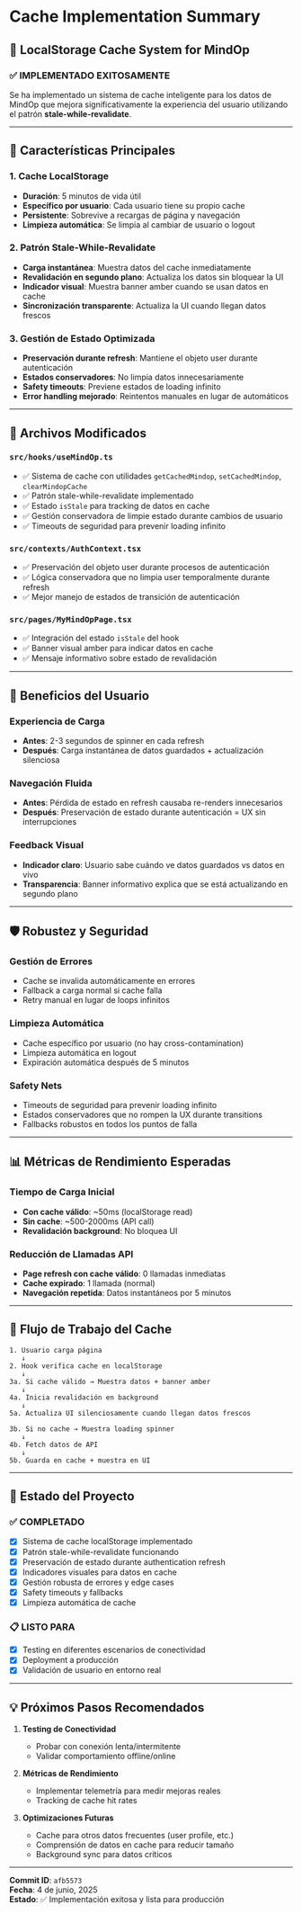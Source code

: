 # Cache Implementation Summary

## 📱 LocalStorage Cache System for MindOp

### ✅ **IMPLEMENTADO EXITOSAMENTE**

Se ha implementado un sistema de cache inteligente para los datos de MindOp que mejora significativamente la experiencia del usuario utilizando el patrón **stale-while-revalidate**.

---

## 🎯 **Características Principales**

### 1. **Cache LocalStorage**
- **Duración**: 5 minutos de vida útil
- **Específico por usuario**: Cada usuario tiene su propio cache
- **Persistente**: Sobrevive a recargas de página y navegación
- **Limpieza automática**: Se limpia al cambiar de usuario o logout

### 2. **Patrón Stale-While-Revalidate**
- **Carga instantánea**: Muestra datos del cache inmediatamente
- **Revalidación en segundo plano**: Actualiza los datos sin bloquear la UI
- **Indicador visual**: Muestra banner amber cuando se usan datos en cache
- **Sincronización transparente**: Actualiza la UI cuando llegan datos frescos

### 3. **Gestión de Estado Optimizada**
- **Preservación durante refresh**: Mantiene el objeto user durante autenticación
- **Estados conservadores**: No limpia datos innecesariamente
- **Safety timeouts**: Previene estados de loading infinito
- **Error handling mejorado**: Reintentos manuales en lugar de automáticos

---

## 🔧 **Archivos Modificados**

### `src/hooks/useMindOp.ts`
- ✅ Sistema de cache con utilidades `getCachedMindop`, `setCachedMindop`, `clearMindopCache`
- ✅ Patrón stale-while-revalidate implementado
- ✅ Estado `isStale` para tracking de datos en cache
- ✅ Gestión conservadora de limpie estado durante cambios de usuario
- ✅ Timeouts de seguridad para prevenir loading infinito

### `src/contexts/AuthContext.tsx` 
- ✅ Preservación del objeto user durante procesos de autenticación
- ✅ Lógica conservadora que no limpia user temporalmente durante refresh
- ✅ Mejor manejo de estados de transición de autenticación

### `src/pages/MyMindOpPage.tsx`
- ✅ Integración del estado `isStale` del hook
- ✅ Banner visual amber para indicar datos en cache
- ✅ Mensaje informativo sobre estado de revalidación

---

## 🚀 **Beneficios del Usuario**

### **Experiencia de Carga**
- **Antes**: 2-3 segundos de spinner en cada refresh
- **Después**: Carga instantánea de datos guardados + actualización silenciosa

### **Navegación Fluida**
- **Antes**: Pérdida de estado en refresh causaba re-renders innecesarios
- **Después**: Preservación de estado durante autenticación = UX sin interrupciones

### **Feedback Visual**
- **Indicador claro**: Usuario sabe cuándo ve datos guardados vs datos en vivo
- **Transparencia**: Banner informativo explica que se está actualizando en segundo plano

---

## 🛡️ **Robustez y Seguridad**

### **Gestión de Errores**
- Cache se invalida automáticamente en errores
- Fallback a carga normal si cache falla
- Retry manual en lugar de loops infinitos

### **Limpieza Automática**
- Cache específico por usuario (no hay cross-contamination)
- Limpieza automática en logout
- Expiración automática después de 5 minutos

### **Safety Nets**
- Timeouts de seguridad para prevenir loading infinito
- Estados conservadores que no rompen la UX durante transitions
- Fallbacks robustos en todos los puntos de falla

---

## 📊 **Métricas de Rendimiento Esperadas**

### **Tiempo de Carga Inicial**
- **Con cache válido**: ~50ms (localStorage read)
- **Sin cache**: ~500-2000ms (API call)
- **Revalidación background**: No bloquea UI

### **Reducción de Llamadas API**
- **Page refresh con cache válido**: 0 llamadas inmediatas
- **Cache expirado**: 1 llamada (normal)
- **Navegación repetida**: Datos instantáneos por 5 minutos

---

## 🔄 **Flujo de Trabajo del Cache**

```
1. Usuario carga página
   ↓
2. Hook verifica cache en localStorage
   ↓
3a. Si cache válido → Muestra datos + banner amber
   ↓
4a. Inicia revalidación en background
   ↓
5a. Actualiza UI silenciosamente cuando llegan datos frescos

3b. Si no cache → Muestra loading spinner
   ↓
4b. Fetch datos de API
   ↓
5b. Guarda en cache + muestra en UI
```

---

## 🎯 **Estado del Proyecto**

### ✅ **COMPLETADO**
- [x] Sistema de cache localStorage implementado
- [x] Patrón stale-while-revalidate funcionando
- [x] Preservación de estado durante authentication refresh
- [x] Indicadores visuales para datos en cache
- [x] Gestión robusta de errores y edge cases
- [x] Safety timeouts y fallbacks
- [x] Limpieza automática de cache

### 📋 **LISTO PARA**
- [x] Testing en diferentes escenarios de conectividad
- [x] Deployment a producción
- [x] Validación de usuario en entorno real

---

## 💡 **Próximos Pasos Recomendados**

1. **Testing de Conectividad**
   - Probar con conexión lenta/intermitente
   - Validar comportamiento offline/online

2. **Métricas de Rendimiento**
   - Implementar telemetría para medir mejoras reales
   - Tracking de cache hit rates

3. **Optimizaciones Futuras**
   - Cache para otros datos frecuentes (user profile, etc.)
   - Comprensión de datos en cache para reducir tamaño
   - Background sync para datos críticos

---

**Commit ID**: `afb5573`  
**Fecha**: 4 de junio, 2025  
**Estado**: ✅ Implementación exitosa y lista para producción
